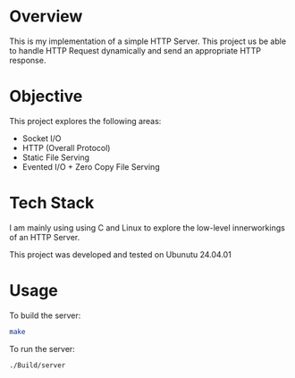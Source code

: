 
# Overview

This is my implementation of a simple HTTP Server. This project us be able to handle HTTP Request dynamically and send an appropriate HTTP response.

# Objective

This project explores the following areas:
- Socket I/O
- HTTP (Overall Protocol)
- Static File Serving
- Evented I/O + Zero Copy File Serving

# Tech Stack

I am mainly using using C and Linux to explore the low-level innerworkings of an HTTP Server.

This project was developed and tested on Ubunutu 24.04.01

# Usage

To build the server:

```bash
make
```

To run the server:
```bash
./Build/server
```